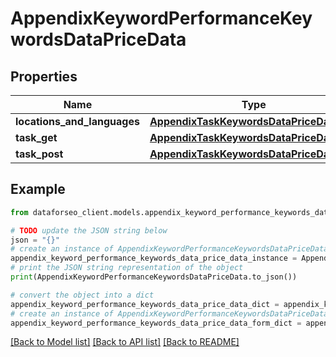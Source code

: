 # AppendixKeywordPerformanceKeywordsDataPriceData


## Properties

Name | Type | Description | Notes
------------ | ------------- | ------------- | -------------
**locations_and_languages** | [**AppendixTaskKeywordsDataPriceDataInfo**](AppendixTaskKeywordsDataPriceDataInfo.md) |  | [optional] 
**task_get** | [**AppendixTaskKeywordsDataPriceDataInfo**](AppendixTaskKeywordsDataPriceDataInfo.md) |  | [optional] 
**task_post** | [**AppendixTaskKeywordsDataPriceDataInfo**](AppendixTaskKeywordsDataPriceDataInfo.md) |  | [optional] 

## Example

```python
from dataforseo_client.models.appendix_keyword_performance_keywords_data_price_data import AppendixKeywordPerformanceKeywordsDataPriceData

# TODO update the JSON string below
json = "{}"
# create an instance of AppendixKeywordPerformanceKeywordsDataPriceData from a JSON string
appendix_keyword_performance_keywords_data_price_data_instance = AppendixKeywordPerformanceKeywordsDataPriceData.from_json(json)
# print the JSON string representation of the object
print(AppendixKeywordPerformanceKeywordsDataPriceData.to_json())

# convert the object into a dict
appendix_keyword_performance_keywords_data_price_data_dict = appendix_keyword_performance_keywords_data_price_data_instance.to_dict()
# create an instance of AppendixKeywordPerformanceKeywordsDataPriceData from a dict
appendix_keyword_performance_keywords_data_price_data_form_dict = appendix_keyword_performance_keywords_data_price_data.from_dict(appendix_keyword_performance_keywords_data_price_data_dict)
```
[[Back to Model list]](../README.md#documentation-for-models) [[Back to API list]](../README.md#documentation-for-api-endpoints) [[Back to README]](../README.md)


